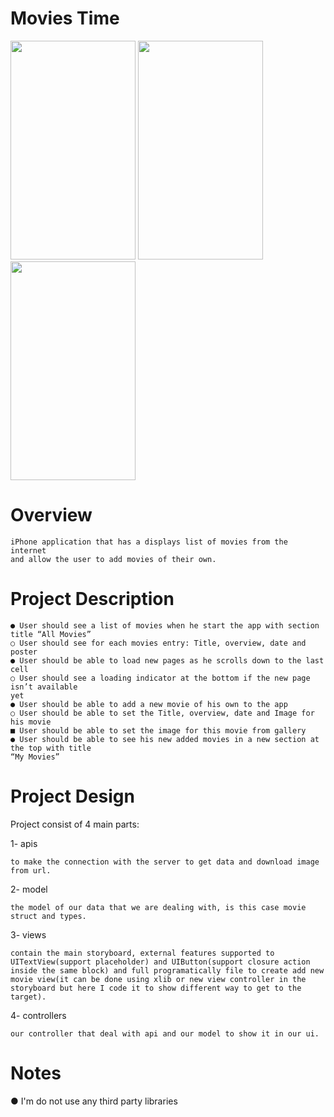 # Movies Time
<p float="left">
<img src="https://user-images.githubusercontent.com/19923951/53302215-d1d82800-3864-11e9-87d4-068f6f8d3497.png" height="350" width="200"/>
<img src="https://user-images.githubusercontent.com/19923951/53302217-e6b4bb80-3864-11e9-9312-08d48ff5acf3.png" height="350" width="200"/>
<img src="https://user-images.githubusercontent.com/19923951/53302230-03e98a00-3865-11e9-8e63-561339724042.png" height="350" width="200"/>
</p>

Overview
=======
    iPhone application that has a displays list of movies from the internet
    and allow the user to add movies of their own.
    
Project Description
===============
    ● User should see a list of movies when he start the app with section title “All Movies”
    ○ User should see for each movies entry: Title, overview, date and poster
    ● User should be able to load new pages as he scrolls down to the last cell
    ○ User should see a loading indicator at the bottom if the new page isn’t available
    yet
    ● User should be able to add a new movie of his own to the app
    ○ User should be able to set the Title, overview, date and Image for his movie
    ■ User should be able to set the image for this movie from gallery
    ● User should be able to see his new added movies in a new section at the top with title
    “My Movies”

Project Design
============
Project consist of 4 main parts:

1- apis

    to make the connection with the server to get data and download image from url.
2- model

    the model of our data that we are dealing with, is this case movie struct and types.
3- views

    contain the main storyboard, external features supported to UITextView(support placeholder) and UIButton(support closure action inside the same block) and full programatically file to create add new movie view(it can be done using xlib or new view controller in the storyboard but here I code it to show different way to get to the target).
4- controllers

    our controller that deal with api and our model to show it in our ui.

Notes
=====
● I'm do not use any third party libraries
